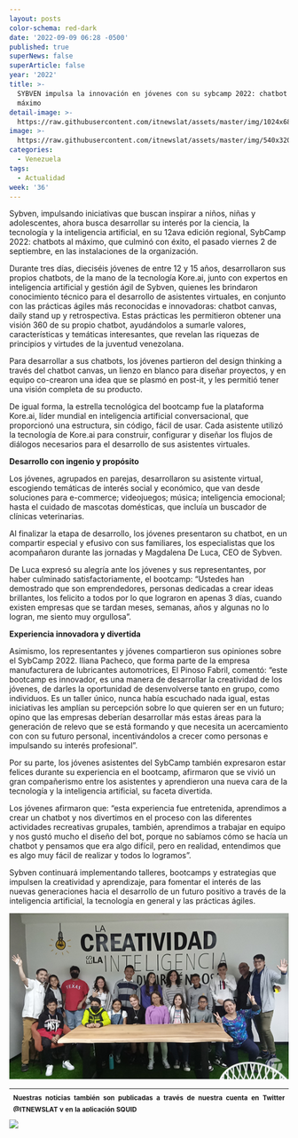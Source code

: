 ```yaml
---
layout: posts
color-schema: red-dark
date: '2022-09-09 06:28 -0500'
published: true
superNews: false
superArticle: false
year: '2022'
title: >-
  SYBVEN impulsa la innovación en jóvenes con su sybcamp 2022: chatbot al
  máximo
detail-image: >-
  https://raw.githubusercontent.com/itnewslat/assets/master/img/1024x680/sybven-jovenes-g.jpg
image: >-
  https://raw.githubusercontent.com/itnewslat/assets/master/img/540x320/sybven-jovenes-p.jpg
categories:
  - Venezuela
tags:
  - Actualidad
week: '36'
---
```

Sybven, impulsando iniciativas que buscan inspirar a niños, niñas y adolescentes, ahora busca desarrollar su interés por la ciencia, la tecnología y la inteligencia artificial, en su 12ava edición regional, SybCamp 2022: chatbots al máximo, que culminó con éxito, el pasado viernes 2 de septiembre, en las instalaciones de la organización.

Durante tres días, dieciséis jóvenes de entre 12 y 15 años, desarrollaron sus propios chatbots, de la mano de la tecnología Kore.ai, junto con expertos en inteligencia artificial y gestión ágil de Sybven, quienes les brindaron conocimiento técnico para el desarrollo de asistentes virtuales, en conjunto con las prácticas ágiles más reconocidas e innovadoras: chatbot canvas, daily stand up y retrospectiva. Estas prácticas les permitieron obtener una visión 360 de su propio chatbot, ayudándolos a sumarle valores, características y temáticas interesantes, que revelan las riquezas de principios y virtudes de la juventud venezolana. 

Para desarrollar a sus chatbots, los jóvenes partieron del design thinking a través del chatbot canvas, un lienzo en blanco para diseñar proyectos, y en equipo co-crearon una idea que se plasmó en post-it, y les permitió tener una visión completa de su producto.

De igual forma, la estrella tecnológica del bootcamp fue la plataforma Kore.ai, líder mundial en inteligencia artificial conversacional, que proporcionó una estructura, sin código, fácil de usar. Cada asistente utilizó la tecnología de Kore.ai para construir, configurar y diseñar los flujos de diálogos necesarios para el desarrollo de sus asistentes virtuales.

**Desarrollo con ingenio y propósito**

Los jóvenes, agrupados en parejas, desarrollaron su asistente virtual, escogiendo temáticas de interés social y económico, que van desde soluciones para e-commerce; videojuegos; música; inteligencia emocional; hasta el cuidado de mascotas domésticas, que incluía un buscador de clínicas veterinarias.

Al finalizar la etapa de desarrollo, los jóvenes presentaron su chatbot, en un compartir especial y efusivo con sus familiares, los especialistas que los acompañaron durante las jornadas y Magdalena De Luca, CEO de Sybven. 

De Luca expresó su alegría ante los jóvenes y sus representantes, por haber culminado satisfactoriamente, el bootcamp: “Ustedes han demostrado que son emprendedores, personas dedicadas a crear ideas brillantes, los felicito a todos por lo que lograron en apenas 3 días, cuando existen empresas que se tardan meses, semanas, años y algunas no lo logran, me siento muy orgullosa”. 

**Experiencia innovadora y divertida**

Asimismo, los representantes y jóvenes compartieron sus opiniones sobre el SybCamp 2022. Iliana Pacheco, que forma parte de la empresa manufacturera de lubricantes automotrices, El Pinoso Fabril, comentó: “este bootcamp es innovador, es una manera de desarrollar la creatividad de los jóvenes, de darles la oportunidad de desenvolverse tanto en grupo, como individuos. Es un taller único, nunca había escuchado nada igual, estas iniciativas les amplían su percepción sobre lo que quieren ser en un futuro; opino que las empresas deberían desarrollar más estas áreas para la generación de relevo que se está formando y que necesita un acercamiento con con su futuro personal, incentivándolos a crecer como personas e impulsando su interés profesional”. 

Por su parte, los jóvenes asistentes del SybCamp también expresaron estar felices durante su experiencia en el bootcamp, afirmaron que se vivió un gran compañerismo entre los asistentes y aprendieron una nueva cara de la tecnología y la inteligencia artificial, su faceta divertida. 

Los jóvenes afirmaron que: “esta experiencia fue entretenida, aprendimos a crear un chatbot y nos divertimos en el proceso con las diferentes actividades recreativas grupales, también, aprendimos a trabajar en equipo y nos gustó mucho el diseño del bot, porque no sabíamos cómo se hacía un chatbot y pensamos que era algo difícil, pero en realidad, entendimos que es algo muy fácil de realizar y todos lo logramos”. 

Sybven continuará implementando talleres, bootcamps y estrategias que impulsen la creatividad y aprendizaje, para fomentar el interés de las nuevas generaciones hacia el desarrollo de un futuro positivo a través de la inteligencia artificial, la tecnología en general y las prácticas ágiles. 

![](https://raw.githubusercontent.com/itnewslat/assets/master/img/540x320/sybven-jovenes-p.jpg)

<table style="height: 42px;" width="569">
<tbody>
<tr>
<td style="text-align: justify;"><sub><strong>Nuestras noticias también son publicadas a través de nuestra cuenta en Twitter <a href="https://twitter.com/itnewslat?lang=es">@ITNEWSLAT</a> y en la aplicación <a href="https://squidapp.co/en/">SQUID</a></strong></sub></td>
</tr>
</tbody>
</table>

<img src="https://tracker.metricool.com/c3po.jpg?hash=56f88a41e39ab42c063cc51676587a04"/>
